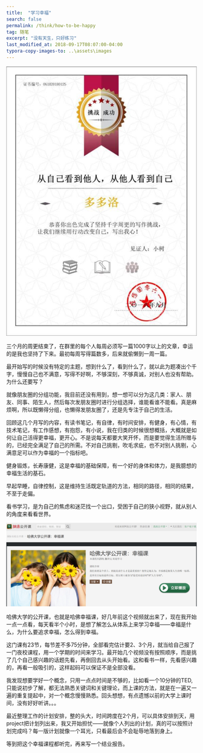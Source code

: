 ```yaml
---
title:  "学习幸福"
search: false
permalink: /think/how-to-be-happy
tag: 随笔
excerpt: "没有天生，只好练习"
last_modified_at: 2018-09-17T08:07:00-04:00
typora-copy-images-to: ..\assets\images
---
```


![1537181833446](../assets/images/1537181833446.png)

三个月的周更结束了，在群里的每个人每周必须写一篇1000字以上的文章，幸运的是我也坚持了下来。最初每周写得篇数多，后来就偷懒到一周一篇。

最开始写的时候没有特定的主题，想到什么了，看到什么了，就以此为题凑出个千字，慢慢自己也不满意，写得不好啊，不够深刻，不够真诚，对别人也没有帮助。为什么还要写？

就像朋友圈的分组功能，我目前还没有用到，想一想可以分为这几类：家人、朋友、同事、陌生人，然后每次发朋友圈时进行分组选择，谁能看谁不能看。真是麻烦啊，所以既懒得分组，也懒得发朋友圈了，还是先专注于自己的生活。

回顾这几个月写的内容，有读书笔记，有自律，有时间安排，有健身，有心情，有技术笔记，有工作感想，有抱怨，有小说，我在归类的时候很想概括，大概就是如何让自己活得更幸福，更开心。不是说每天都要大笑开怀，而是要觉得生活所赠与的，已经完全满足了自己的所需。不对自己挑剔，吹毛求疵，也不对别人挑剔，心满意足可以作为幸福的一个指标吧。

健身锻炼，长寿康健，这是幸福的基础保障，有一个好的身体和体力，是我臆想的幸福生活的基石。

早起早睡，自律控制，这是维持生活既定轨道的方法，相同的路径，相同的结果，不至于走偏。

看书学习，是为自己的焦虑和迷茫找一个出口，受困于自己的狭小视野，就从别人的角度来看看世界。

![1537181805395](../assets/images/1537181805395.png)



哈佛大学的公开课，也就是哈佛幸福课，好几年前这个视频就出来了，现在我开始一点一点看，每天看半个小时，是想了解怎么从体系上来学习幸福——幸福是什么，为什么要追求幸福，怎么得到幸福。

这门课有23节，每节差不多75分钟，全部看完估计要2、3个月，就当给自己报了一门夜校课程，用一个学期的时间来学习。最开始几个视频没有按照顺序，而是挑了几个自己感兴趣的话题先看，再倒回去从头开始看。这和看书一样，先看感兴趣的，再看一般吸引的，这样起码可以保证不是全部没看。

我发现想要学好一个概念，只用一点点时间是不够的，比如看一个10分钟的TED,只能说初步了解，都无法熟悉关键词和关键理论，而上课的方法，就是在一遍又一遍的重复提起中，对一个概念慢慢熟悉。回头想想，有点遗憾以前的大学上课时间，没有好好听讲。。。

最近整理工作的计划安排，整的头大，时间跨度在2个月，可以具体安排到天，用project把计划列出来，我又开始担忧——就像个人列出的计划，真的可以按照计划完成吗？每一版计划就像一个耳光，只看最后会不会耻辱地落到身上。

等到把这个幸福课程都听完，再来写一个结业报告。





